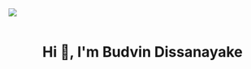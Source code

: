 <!-- Horizontal Divider (Gradient) -->
<img src="https://user-images.githubusercontent.com/73097560/115834477-dbab4500-a447-11eb-908a-139a6edaec5c.gif">

<!-- Heading -->
<div id="user-content-toc">
  <ul align="center">
    <summary><h1 style="display: inline-block">Hi 👋, I'm Budvin Dissanayake</h1></summary>
  </ul>
</div>


